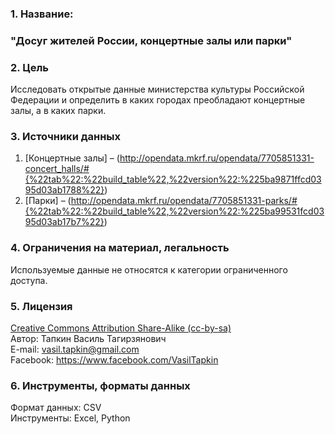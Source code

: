 ### 1. Название: 
### "Досуг жителей России, концертные залы или парки"  

### 2. Цель
Исследовать открытые данные министерства культуры Российской Федерации и определить в каких городах преобладают концертные залы, а в каких парки.  
      
### 3. Источники данных
1. [Концертные залы]  – (http://opendata.mkrf.ru/opendata/7705851331-concert_halls/#{%22tab%22:%22build_table%22,%22version%22:%225ba9871ffcd0395d03ab1788%22})
2. [Парки] – (http://opendata.mkrf.ru/opendata/7705851331-parks/#{%22tab%22:%22build_table%22,%22version%22:%225ba99531fcd0395d03ab17b7%22})

### 4. Ограничения на материал, легальность
Используемые данные не относятся к категории ограниченного доступа. 

### 5. Лицензия
<a href='http://opendefinition.org/licenses/cc-by-sa/'> Creative Commons Attribution Share-Alike (cc-by-sa)</a>        
Автор: Тапкин Василь Тагирзянович       
E-mail: vasil.tapkin@gmail.com<br>
Facebook: https://www.facebook.com/VasilTapkin

### 6. Инструменты, форматы данных
Формат данных: CSV <br>
Инструменты: Excel, Python
